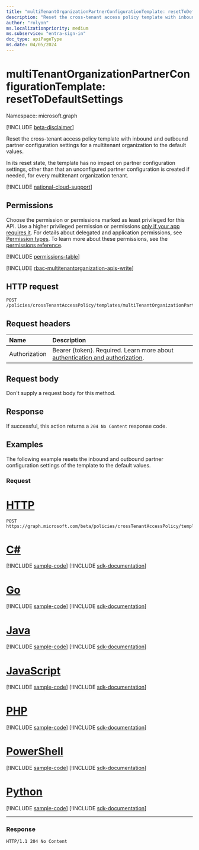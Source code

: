 ```yaml
---
title: "multiTenantOrganizationPartnerConfigurationTemplate: resetToDefaultSettings"
description: "Reset the cross-tenant access policy template with inbound and outbound partner configuration settings for a multitenant organization to the default values."
author: "rolyon"
ms.localizationpriority: medium
ms.subservice: "entra-sign-in"
doc_type: apiPageType
ms.date: 04/05/2024
---
```


# multiTenantOrganizationPartnerConfigurationTemplate: resetToDefaultSettings
Namespace: microsoft.graph

[!INCLUDE [beta-disclaimer](../../includes/beta-disclaimer.md)]

Reset the cross-tenant access policy template with inbound and outbound partner configuration settings for a multitenant organization to the default values.

In its reset state, the template has no impact on partner configuration settings, other than that an unconfigured partner configuration is created if needed, for every multitenant organization tenant.

[!INCLUDE [national-cloud-support](../../includes/global-only.md)]

## Permissions
Choose the permission or permissions marked as least privileged for this API. Use a higher privileged permission or permissions [only if your app requires it](/graph/permissions-overview#best-practices-for-using-microsoft-graph-permissions). For details about delegated and application permissions, see [Permission types](/graph/permissions-overview#permission-types). To learn more about these permissions, see the [permissions reference](/graph/permissions-reference).

<!-- { "blockType": "permissions", "name": "multitenantorganizationpartnerconfigurationtemplate_resettodefaultsettings" } -->
[!INCLUDE [permissions-table](../includes/permissions/multitenantorganizationpartnerconfigurationtemplate-resettodefaultsettings-permissions.md)]

[!INCLUDE [rbac-multitenantorganization-apis-write](../includes/rbac-for-apis/rbac-multitenantorganization-apis-write.md)]

## HTTP request

<!-- {
  "blockType": "ignored"
}
-->
```http
POST /policies/crossTenantAccessPolicy/templates/multiTenantOrganizationPartnerConfiguration/resetToDefaultSettings
```

## Request headers
|Name|Description|
|:---|:---|
|Authorization|Bearer {token}. Required. Learn more about [authentication and authorization](/graph/auth/auth-concepts).|

## Request body
Don't supply a request body for this method.

## Response

If successful, this action returns a `204 No Content` response code.

## Examples

The following example resets the inbound and outbound partner configuration settings of the template to the default values.

### Request

# [HTTP](#tab/http)
<!-- {
  "blockType": "request",
  "name": "multitenantorganizationpartnerconfigurationtemplatethis.resettodefaultsettings"
}
-->
```http
POST https://graph.microsoft.com/beta/policies/crossTenantAccessPolicy/templates/multiTenantOrganizationPartnerConfiguration/resetToDefaultSettings
```

# [C#](#tab/csharp)
[!INCLUDE [sample-code](../includes/snippets/csharp/multitenantorganizationpartnerconfigurationtemplatethisresettodefaultsettings-csharp-snippets.md)]
[!INCLUDE [sdk-documentation](../includes/snippets/snippets-sdk-documentation-link.md)]

# [Go](#tab/go)
[!INCLUDE [sample-code](../includes/snippets/go/multitenantorganizationpartnerconfigurationtemplatethisresettodefaultsettings-go-snippets.md)]
[!INCLUDE [sdk-documentation](../includes/snippets/snippets-sdk-documentation-link.md)]

# [Java](#tab/java)
[!INCLUDE [sample-code](../includes/snippets/java/multitenantorganizationpartnerconfigurationtemplatethisresettodefaultsettings-java-snippets.md)]
[!INCLUDE [sdk-documentation](../includes/snippets/snippets-sdk-documentation-link.md)]

# [JavaScript](#tab/javascript)
[!INCLUDE [sample-code](../includes/snippets/javascript/multitenantorganizationpartnerconfigurationtemplatethisresettodefaultsettings-javascript-snippets.md)]
[!INCLUDE [sdk-documentation](../includes/snippets/snippets-sdk-documentation-link.md)]

# [PHP](#tab/php)
[!INCLUDE [sample-code](../includes/snippets/php/multitenantorganizationpartnerconfigurationtemplatethisresettodefaultsettings-php-snippets.md)]
[!INCLUDE [sdk-documentation](../includes/snippets/snippets-sdk-documentation-link.md)]

# [PowerShell](#tab/powershell)
[!INCLUDE [sample-code](../includes/snippets/powershell/multitenantorganizationpartnerconfigurationtemplatethisresettodefaultsettings-powershell-snippets.md)]
[!INCLUDE [sdk-documentation](../includes/snippets/snippets-sdk-documentation-link.md)]

# [Python](#tab/python)
[!INCLUDE [sample-code](../includes/snippets/python/multitenantorganizationpartnerconfigurationtemplatethisresettodefaultsettings-python-snippets.md)]
[!INCLUDE [sdk-documentation](../includes/snippets/snippets-sdk-documentation-link.md)]

---

### Response

<!-- {
  "blockType": "response",
  "truncated": true
}
-->
```http
HTTP/1.1 204 No Content
```

